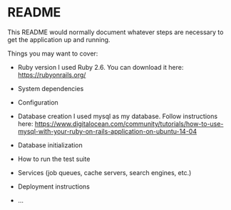 # README

This README would normally document whatever steps are necessary to get the
application up and running.

Things you may want to cover:

* Ruby version
I used Ruby 2.6. You can download it here: https://rubyonrails.org/

* System dependencies

* Configuration


* Database creation
I used mysql as my database. Follow instructions here: https://www.digitalocean.com/community/tutorials/how-to-use-mysql-with-your-ruby-on-rails-application-on-ubuntu-14-04

* Database initialization

* How to run the test suite

* Services (job queues, cache servers, search engines, etc.)

* Deployment instructions

* ...
